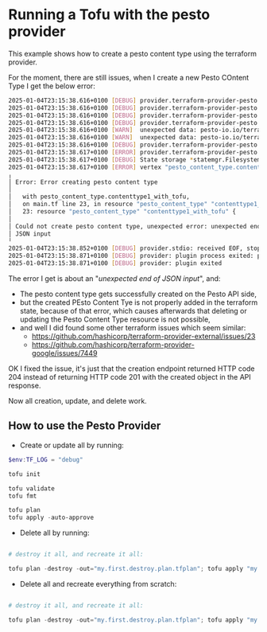 # Running a Tofu with the pesto provider

This example shows how to create a pesto content type using the terraform provider.

For the moment, there are still issues, when I create a new Pesto COntent Type I get the below error:

```bash
2025-01-04T23:15:38.616+0100 [DEBUG] provider.terraform-provider-pesto.exe: PESTO API CLIENT GO - CREATE PESTO CONTENT TYPE - here is the API Response Body returned from Pesto API: [] : tf_resource_type=pesto_content_type tf_rpc=ApplyResourceChange @caller=C:/Users/Utilisateur/go/pkg/mod/github.com/3forges/pesto-api-client-go@v0.0.12/pestocontenttypes.go:121 @module=pesto tf_provider_addr=pesto-io.io/terraform/pesto tf_req_id=cc8bc2a7-5ba2-7ace-96e9-b6f773f15868 timestamp="2025-01-04T23:15:38.616+0100"
2025-01-04T23:15:38.616+0100 [DEBUG] provider.terraform-provider-pesto.exe: PESTO API CLIENT GO - CREATE PESTO CONTENT TYPE - Is the API Response Body returned from Pesto API NIL ?: NO API Response Body object is not NIL: @caller=C:/Users/Utilisateur/go/pkg/mod/github.com/3forges/pesto-api-client-go@v0.0.12/pestocontenttypes.go:130 @module=pesto tf_provider_addr=pesto-io.io/terraform/pesto tf_req_id=cc8bc2a7-5ba2-7ace-96e9-b6f773f15868 tf_resource_type=pesto_content_type tf_rpc=ApplyResourceChange timestamp="2025-01-04T23:15:38.616+0100"
2025-01-04T23:15:38.616+0100 [DEBUG] provider.terraform-provider-pesto.exe: CONTENT TYPE RESOURCE - CREATE - here is the tfsdk response object: &{{tftypes.Object["description":tftypes.String, "frontmatter_definition":tftypes.String, "id":tftypes.String, "last_updated":tftypes.String, "name":tftypes.String, "project_id":tftypes.String]<null> {map[description:{<nil> true false false false    [] [] <nil>} frontmatter_definition:{<nil> true false false false    [] [] <nil>} id:{<nil> false false true false    [] [{}] <nil>} last_updated:{<nil> false false true false    [] [] <nil>} name:{<nil> true false false false    [] [] <nil>} project_id:{<nil> true false false false    [] [] <nil>}] map[]    0}} 0xc000412168 []}: tf_rpc=ApplyResourceChange @caller=C:/Users/Utilisateur/terraform-provider-pesto/internal/provider/content_type_resource.go:157 tf_provider_addr=pesto-io.io/terraform/pesto tf_req_id=cc8bc2a7-5ba2-7ace-96e9-b6f773f15868 tf_resource_type=pesto_content_type @module=pesto timestamp="2025-01-04T23:15:38.616+0100"
2025-01-04T23:15:38.616+0100 [DEBUG] provider.terraform-provider-pesto.exe: CONTENT TYPE RESOURCE - CREATE - here is the content type returned from Pesto API: <nil>: @caller=C:/Users/Utilisateur/terraform-provider-pesto/internal/provider/content_type_resource.go:158 @module=pesto tf_provider_addr=pesto-io.io/terraform/pesto tf_rpc=ApplyResourceChange tf_req_id=cc8bc2a7-5ba2-7ace-96e9-b6f773f15868 tf_resource_type=pesto_content_type timestamp="2025-01-04T23:15:38.616+0100"
2025-01-04T23:15:38.616+0100 [WARN]  unexpected data: pesto-io.io/terraform/pesto:stdout="PESTO API CLIENT GO - CREATE PESTO CONTENT TYPE - here is the API Response Body returned from Pesto API: []"
2025-01-04T23:15:38.616+0100 [WARN]  unexpected data: pesto-io.io/terraform/pesto:stdout="PESTO API CLIENT GO - CREATE PESTO CONTENT TYPE - Is the API Response Body returned from Pesto API NIL ?: NO API Response Body object is not NIL"
2025-01-04T23:15:38.616+0100 [DEBUG] provider.terraform-provider-pesto.exe: CONTENT TYPE RESOURCE - CREATE - Is the content type returned from Pesto API NIL ?: YES pesto content type object is NIL!: @caller=C:/Users/Utilisateur/terraform-provider-pesto/internal/provider/content_type_resource.go:167 tf_provider_addr=pesto-io.io/terraform/pesto tf_req_id=cc8bc2a7-5ba2-7ace-96e9-b6f773f15868 tf_rpc=ApplyResourceChange tf_resource_type=pesto_content_type @module=pesto timestamp="2025-01-04T23:15:38.616+0100"
2025-01-04T23:15:38.617+0100 [ERROR] provider.terraform-provider-pesto.exe: Response contains error diagnostic: tf_req_id=cc8bc2a7-5ba2-7ace-96e9-b6f773f15868 tf_proto_version=6.6 tf_resource_type=pesto_content_type diagnostic_detail="Could not create pesto content type, unexpected error: unexpected end of JSON input" diagnostic_severity=ERROR @caller=C:/Users/Utilisateur/go/pkg/mod/github.com/hashicorp/terraform-plugin-go@v0.23.0/tfprotov6/internal/diag/diagnostics.go:58 diagnostic_summary="Error creating pesto content type" tf_provider_addr=pesto-io.io/terraform/pesto tf_rpc=ApplyResourceChange @module=sdk.proto timestamp="2025-01-04T23:15:38.616+0100"
2025-01-04T23:15:38.617+0100 [DEBUG] State storage *statemgr.Filesystem declined to persist a state snapshot
2025-01-04T23:15:38.617+0100 [ERROR] vertex "pesto_content_type.contenttype1_with_tofu" error: Error creating pesto content type
╷
│ Error: Error creating pesto content type
│
│   with pesto_content_type.contenttype1_with_tofu,
│   on main.tf line 23, in resource "pesto_content_type" "contenttype1_with_tofu":
│   23: resource "pesto_content_type" "contenttype1_with_tofu" {
│
│ Could not create pesto content type, unexpected error: unexpected end of
│ JSON input
╵
2025-01-04T23:15:38.852+0100 [DEBUG] provider.stdio: received EOF, stopping recv loop: err="rpc error: code = Unavailable desc = error reading from server: EOF"
2025-01-04T23:15:38.871+0100 [DEBUG] provider: plugin process exited: path=/Users/Utilisateur/go/bin/terraform-provider-pesto.exe pid=7024
2025-01-04T23:15:38.871+0100 [DEBUG] provider: plugin exited

```

The error I get is about an "_unexpected end of JSON input_", and:
* The pesto content type gets successfully created on the Pesto API side, 
* but the created PEsto Content Tye is not properly added in the terraform state, because of that error, which causes afterwards that deleting or updating the Pesto Content Type resource is not possible,
* and well I did found some other terraform issues which seem similar:
  * <https://github.com/hashicorp/terraform-provider-external/issues/23>
  * <https://github.com/hashicorp/terraform-provider-google/issues/7449>


OK I fixed the issue, it's just that the creation endpoint returned HTTP code 204 instead of returning HTTP code 201 with the created object in the API response.

Now all creation, update, and delete work.

## How to use the Pesto Provider

* Create or update all by running:

```Powershell
$env:TF_LOG = "debug"

tofu init

tofu validate
tofu fmt

tofu plan
tofu apply -auto-approve

```

* Delete all by running:

```Powershell

# destroy it all, and recreate it all:

tofu plan -destroy -out="my.first.destroy.plan.tfplan"; tofu apply "my.first.destroy.plan.tfplan";

```

* Delete all and recreate everything from scratch:

```Powershell

# destroy it all, and recreate it all:

tofu plan -destroy -out="my.first.destroy.plan.tfplan"; tofu apply "my.first.destroy.plan.tfplan"; tofu plan -out="my.first.plan.tfplan"; tofu apply -auto-approve "my.first.plan.tfplan"

```

